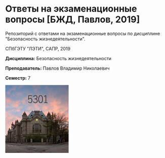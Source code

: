 # Ответы на экзаменационные вопросы [БЖД, Павлов, 2019]

Репозиторий с ответами на экзаменационные вопросы по дисциплине "Безопасность жизнедеятельности".

СПбГЭТУ "ЛЭТИ", САПР, 2019

**Дисциплина:** Безопасность жизнедеятельности

**Преподаватель:** Павлов Владимир Николаевич

**Семестр:** 7

![logo](resources/imgs/logo.jpg)
